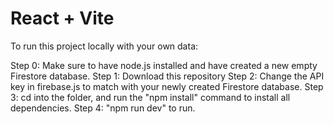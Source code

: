 # React + Vite

To run this project locally with your own data:

Step 0: Make sure to have node.js installed and have created a new empty Firestore database.
Step 1: Download this repository
Step 2: Change the API key in firebase.js to match with your newly created Firestore database.
Step 3: cd into the folder, and run the "npm install" command to install all dependencies.
Step 4: "npm run dev" to run.

